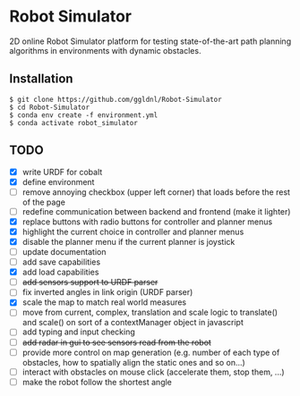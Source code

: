 # Robot Simulator

2D online Robot Simulator platform for testing state-of-the-art path planning algorithms in environments with dynamic obstacles.

## Installation

    $ git clone https://github.com/ggldnl/Robot-Simulator
    $ cd Robot-Simulator
    $ conda env create -f environment.yml
    $ conda activate robot_simulator

## TODO

- [x] write URDF for cobalt
- [x] define environment
- [ ] remove annoying checkbox (upper left corner) that loads before the rest of the page 
- [ ] redefine communication between backend and frontend (make it lighter)
- [x] replace buttons with radio buttons for controller and planner menus
- [x] highlight the current choice in controller and planner menus
- [x] disable the planner menu if the current planner is joystick
- [ ] update documentation
- [ ] add save capabilities
- [x] add load capabilities
- [ ] ~~add sensors support to URDF parser~~
- [ ] fix inverted angles in link origin (URDF parser)
- [x] scale the map to match real world measures
- [ ] move from current, complex, translation and scale logic to
    translate() and scale() on sort of a contextManager object in javascript
- [ ] add typing and input checking
- [ ] ~~add radar in gui to see sensors read from the robot~~
- [ ] provide more control on map generation (e.g. number of each type of obstacles, how to spatially align the static ones and so on...)
- [ ] interact with obstacles on mouse click (accelerate them, stop them, ...) 
- [ ] make the robot follow the shortest angle
